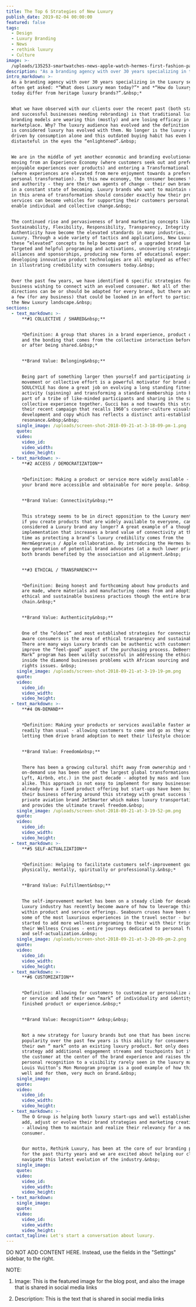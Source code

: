 ```yaml
---
title: The Top 6 Strategies of New Luxury
publish_date: 2019-02-04 00:00:00
featured: false
tags:
  - Design
  - Luxury Branding
  - News
  - rethink luxury
  - Culture
image: >-
  /uploads/135253-smartwatches-news-apple-watch-hermes-first-fashion-partnership-creates-unique-offering-pictures-image1-voq5bwfipa-1.jpg
description: "As a branding agency with over 30 years specializing in the Luxury sector, we often get asked:\_ “What does Luxury mean today?” and\_ “How do luxury brands today differ from heritage luxury brands?”."
intro_markdown: >-
  As a branding agency with over 30 years specializing in the Luxury sector, we
  often get asked: *“What does Luxury mean today?”* and *“How do luxury brands
  today differ from heritage luxury brands?”.&nbsp;*


  What we have observed with our clients over the recent past (both start-ups
  and successful businesses needing rebranding) is that traditional luxury
  branding models are wearing thin (mostly) and are losing efficacy in today’s
  marketplace. Why? The luxury audience has evolved and the definition for what
  is considered luxury has evolved with them. No longer is the luxury consumer
  driven by consumption alone and this outdated buying habit has even become
  distasteful in the eyes the “enlightened”.&nbsp;


  We are in the middle of yet another economic and branding evolutionary shift:
  moving from an Experience Economy (where customers seek out and prefer
  enjoyable experiences over products) and entering a Transformational Economy
  (where experiences are elevated from mere enjoyment towards a preference for
  personal transformation). In this new economy, the consumer becomes the expert
  and authority - they are their own agents of change - their own brand that’s
  in a constant state of becoming. Luxury brands who want to maintain relevancy
  in this arena of transformation should consider exactly how their products and
  services can become vehicles for supporting their customers personal brand and
  enable individual and collective change.&nbsp;


  The continued rise and pervasiveness of brand marketing concepts like
  Sustainability, Flexibility, Responsibility, Transparency, Integrity and
  Authenticity have become the elevated standards in many industries, including
  Luxury. Through a wide variety of tactics and applications, New Luxury employs
  these “elevated” concepts to help become part of a upgraded brand landscape.
  Targeted and helpful programing and activations, uncovering strategic
  alliances and sponsorships, producing new forms of educational experiences and
  developing innovative product technologies are all employed as effective means
  in illustrating credibility with consumers today.&nbsp;


  Over the past few years, we have identified 6 specific strategies for Luxury
  business wishing to connect with an evolved consumer. Not all of these
  directions can be or should be adapted for every brand, but there are at least
  a few (for any business) that could be looked in an effort to participate in
  the New Luxury landscape.&nbsp;
sections:
  - text_markdown: >-
      **#1 COLLECTIVE / SHARED&nbsp;**


      *Definition: A group that shares in a brand experience, product or service
      and the bonding that comes from the collective interaction before, during
      or after being shared.&nbsp;*


      **Brand Value: Belonging&nbsp;**


      Being part of something larger then yourself and participating in a
      movement or collective effort is a powerful motivator for brand adoption.
      SOULCYCLE has done a great job on evolving a long standing fitness
      activity (spinning) and transforming a standard membership into becoming
      part of a tribe of like-minded participants and sharing in the same
      collective experience together. Gucci has a nod towards this strategy in
      their recent campaign that recalls 1960’s counter-culture visuals, product
      development and copy which has reflects a distinct anti-establishment
      resonance.&nbsp;&nbsp;
    single_image: /uploads/screen-shot-2018-09-21-at-3-18-09-pm-1.png
    quote:
    video:
      video_id:
      video_width:
      video_height:
  - text_markdown: >-
      **#2 ACCESS / DEMOCRATIZATION**


      *Definition: Making a product or service more widely available - making
      your brand more accessible and obtainable for more people. &nbsp;*


      **Brand Value: Connectivity&nbsp;**


      This strategy seems to be in direct opposition to the Luxury mentality -
      if you create products that are widely available to everyone, can you be
      considered a Luxury brand any longer? A great example of a thoughtful
      implementation that increases a brand value of connectivity at the same
      time as protecting a brand’s luxury credibility comes from the
      Herm&egrave;s / Apple collaboration. By introducing the Hermes brand to a
      new generation of potential brand advocates (at a much lower price point),
      both brands benefited by the association and alignment.&nbsp;


      **#3 ETHICAL / TRANSPARENCY**


      *Definition: Being honest and forthcoming about how products and services
      are made, where materials and manufacturing comes from and adopting
      ethical and sustainable business practices though the entire brand supply
      chain.&nbsp;*


      **Brand Value: Authenticity&nbsp;**


      One of the “oldest” and most established strategies for connecting with
      aware consumers is the area of ethical transparency and sustainability.
      There are many ways Luxury brands can be authentic with customers and
      improve the “feel-good” aspect of the purchasing process. DeBeers “Forever
      Mark” program has been wildly successful in addressing the ethical issues
      inside the diamond businesses problems with African sourcing and human
      rights issues. &nbsp;
    single_image: /uploads/screen-shot-2018-09-21-at-3-19-19-pm.png
    quote:
    video:
      video_id:
      video_width:
      video_height:
  - text_markdown: >-
      **#4 ON-DEMAND**


      *Definition: Making your products or services available faster and more
      readily than usual - allowing customers to come and go as they wish and
      letting them drive brand adoption to meet their lifestyle choices.&nbsp;*


      **Brand Value: Freedom&nbsp;**


      There has been a growing cultural shift away from ownership and towards
      on-demand use has been one of the largest global transformations (Uber,
      Lyft, Airbnb, etc.) in the past decade - adopted by mass and luxury brands
      alike. This approach is not easy to implement for many businesses that
      already have a fixed product offering but start-ups have been building
      their business offering around this strategy with great success like
      private aviation brand JetSmarter which makes luxury transportation fluid
      and provides the ultimate travel freedom.&nbsp;
    single_image: /uploads/screen-shot-2018-09-21-at-3-19-52-pm.png
    quote:
    video:
      video_id:
      video_width:
      video_height:
  - text_markdown: >-
      **#5 SELF-ACTUALIZATION**


      *Definition: Helping to facilitate customers self-improvement goals:
      physically, mentally, spiritually or professionally.&nbsp;*


      **Brand Value: Fulfillment&nbsp;**


      The self-improvement market has been on a steady climb for decades but the
      Luxury industry has recently become aware of how to leverage this trend
      within product and service offerings. Seabourn cruses have been offering
      some of the most luxurious experiences in the travel sector - but has
      started to add more wellness programing to their with their trips with
      their Wellness Cruises - entire journeys dedicated to personal fulfillment
      and self-actualization.&nbsp;
    single_image: /uploads/screen-shot-2018-09-21-at-3-20-09-pm-2.png
    quote:
    video:
      video_id:
      video_width:
      video_height:
  - text_markdown: >-
      **#6 CUSTOMIZATION**


      *Definition: Allowing for customers to customize or personalize a product
      or service and add their own “mark” of individuality and identity to the
      finished product or experience.&nbsp;*


      **Brand Value: Recognition** &nbsp;&nbsp;


      Not a new strategy for luxury brands but one that has been increasing in
      popularity over the past few years is this ability for consumers to place
      their own “ mark” onto an existing luxury product. Not only does this
      strategy add additional engagement streams and touchpoints but it places
      the customer at the center of the brand experience and raises the level of
      personal recognition to a visibility rarely seen in the luxury market.
      Louis Vuitton’s Mon Monogram program is a good example of how this is done
      well and for them, very much on brand.&nbsp;
    single_image:
    quote:
    video:
      video_id:
      video_width:
      video_height:
  - text_markdown: >-
      The O Group is helping both luxury start-ups and well established brands
      add, adjust or evolve their brand strategies and marketing creative assets
      - allowing them to maintain and realize their relevancy for a new luxury
      consumer.


      Our motto, Rethink Luxury, has been at the core of our branding practice
      for the past thirty years and we are excited about helping our clients
      navigate this latest evolution of the industry.&nbsp;
    single_image:
    quote:
    video:
      video_id:
      video_width:
      video_height:
  - text_markdown:
    single_image:
    quote:
    video:
      video_id:
      video_width:
      video_height:
contact_tagline: Let's start a conversation about luxury.
---
```


DO NOT ADD CONTENT HERE. Instead, use the fields in the "Settings" sidebar, to the right.

NOTE:

1. Image: This is the featured image for the blog post, and also the image that is shared in social media links

2. Description: This is the text that is shared in social media links